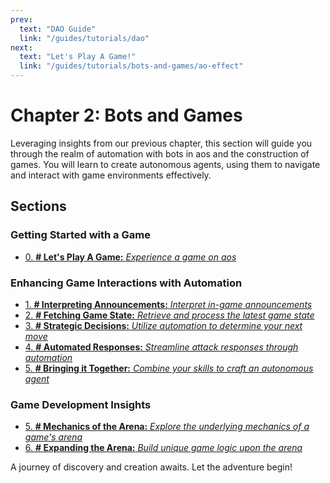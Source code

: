 ```yaml
---
prev:
  text: "DAO Guide"
  link: "/guides/tutorials/dao"
next:
  text: "Let's Play A Game!"
  link: "/guides/tutorials/bots-and-games/ao-effect"
---
```


# Chapter 2: Bots and Games

Leveraging insights from our previous chapter, this section will guide you through the realm of automation with bots in aos and the construction of games. You will learn to create autonomous agents, using them to navigate and interact with game environments effectively.

## Sections

### Getting Started with a Game
- [0. **# Let's Play A Game:** _Experience a game on aos_](ao-effect)

### Enhancing Game Interactions with Automation
- [1. **# Interpreting Announcements:** _Interpret in-game announcements_](announcements)
- [2. **# Fetching Game State:** _Retrieve and process the latest game state_](game-state)
- [3. **# Strategic Decisions:** _Utilize automation to determine your next move_](decisions)
- [4. **# Automated Responses:** _Streamline attack responses through automation_](attacking)
- [5. **# Bringing it Together:** _Combine your skills to craft an autonomous agent_](bringing-together)

### Game Development Insights
- [5. **# Mechanics of the Arena:** _Explore the underlying mechanics of a game's arena_](arena-mechanics)
- [6. **# Expanding the Arena:** _Build unique game logic upon the arena_](build-game)

A journey of discovery and creation awaits. Let the adventure begin!
